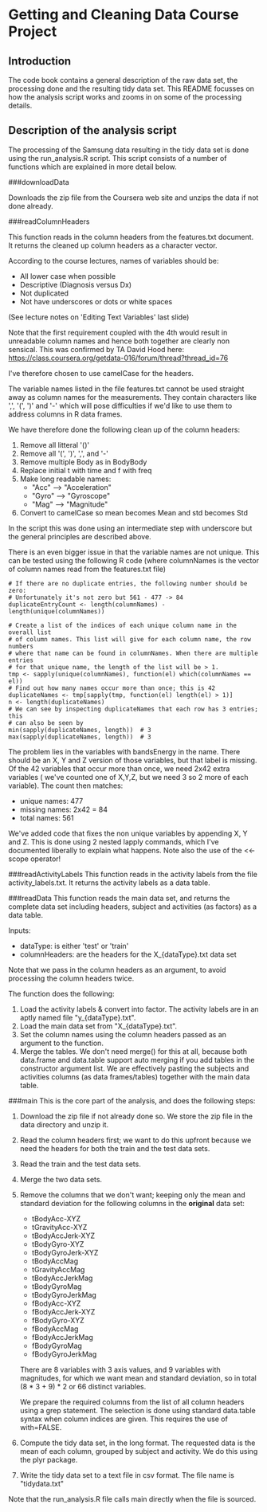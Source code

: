 Getting and Cleaning Data Course Project
========================================

Introduction
------------
The code book contains a general description of the raw data set, the processing 
done and the resulting tidy data set. This README focusses on how the analysis 
script works and zooms in on some of the processing details.

Description of the analysis script
----------------------------------
The processing of the Samsung data resulting in the tidy data set is done using
the run_analysis.R script. This script consists of a number of functions which 
are explained in more detail below. 

###downloadData

Downloads the zip file from the Coursera web site and unzips the data if not
done already.

###readColumnHeaders

This function reads in the column headers from the features.txt document. It 
returns the cleaned up column headers as a character vector.

According to the course lectures, names of variables should be:

   - All lower case when possible
   - Descriptive (Diagnosis versus Dx)
   - Not duplicated
   - Not have underscores or dots or white spaces

(See lecture notes on 'Editing Text Variables' last slide)

Note that the first requirement coupled with the 4th would result in 
unreadable column names and hence both together are clearly non sensical.
This was confirmed by TA David Hood here:
https://class.coursera.org/getdata-016/forum/thread?thread_id=76

I've therefore chosen to use camelCase for the headers.

The variable names listed in the file features.txt cannot be used straight 
away as column names for the measurements. They contain characters like ',', 
'(', ')' and '-' which will pose difficulties if we'd like to use them to 
address columns in R data frames.

We have therefore done the following clean up of the column headers:

1. Remove all litteral '()'
2. Remove all '(', ')', ',', and '-'
3. Remove multiple Body as in BodyBody
4. Replace initial t with time and f with freq
5. Make long readable names:
   * "Acc" --> "Acceleration"
   * "Gyro" --> "Gyroscope"
   * "Mag" --> "Magnitude"
6. Convert to camelCase so mean becomes Mean and std becomes Std

In the script this was done using an intermediate step with underscore but the
general principles are described above.

There is an even bigger issue in that the variable names are not unique. This 
can be tested using the following R code (where columnNames is the vector of 
column names read from the features.txt file)
```
# If there are no duplicate entries, the following number should be zero:
# Unfortunately it's not zero but 561 - 477 -> 84
duplicateEntryCount <- length(columnNames) - length(unique(columnNames))

# Create a list of the indices of each unique column name in the overall list
# of column names. This list will give for each column name, the row numbers 
# where that name can be found in columnNames. When there are multiple entries 
# for that unique name, the length of the list will be > 1. 
tmp <- sapply(unique(columnNames), function(el) which(columnNames == el))
# Find out how many names occur more than once; this is 42
duplicateNames <- tmp[sapply(tmp, function(el) length(el) > 1)]
n <- length(duplicateNames)
# We can see by inspecting duplicateNames that each row has 3 entries; this
# can also be seen by
min(sapply(duplicateNames, length))  # 3
max(sapply(duplicateNames, length))  # 3
```
The problem lies in the variables with bandsEnergy in the name. There should be
an X, Y and Z version of those variables, but that label is missing.  
Of the 42 variables that occur more than once, we need 2x42 extra variables (
we've counted one of X,Y,Z, but we need 3 so 2 more of each variable). The 
count then matches: 

* unique names: 477
* missing names: 2x42 = 84
* total names: 561

We've added code that fixes the non unique variables by appending X, Y and Z. 
This is done using 2 nested lapply commands, which I've documented liberally 
to explain what happens. Note also the use of the <<- scope operator!

###readActivityLabels
This function reads in the activity labels from the file activity_labels.txt.
It returns the activity labels as a data table.

###readData
This function reads the main data set, and returns the complete data set 
including headers, subject and activities (as factors) as a data table.

Inputs:

   - dataType: is either 'test' or 'train'
   - columnHeaders: are the headers for the X_{dataType}.txt data set

Note that we pass in the column headers as an argument, to avoid processing
the column headers twice.

The function does the following:

1. Load the activity labels & convert into factor. The activity labels
    are in an aptly named file "y_{dataType}.txt". 
2. Load the main data set from "X_{dataType}.txt". 
3. Set the column names using the column headers passed as an argument to 
   the function.
4. Merge the tables. We don't need merge() for this at all, because both
   data.frame and data.table support auto merging if you add tables in the
   constructor argument list. We are effectively pasting the subjects and
   activities columns (as data frames/tables) together with the main data
   table.

###main
This is the core part of the analysis, and does the following steps:    
    
1. Download the zip file if not already done so. We store the zip file in
   the data directory and unzip it.
2. Read the column headers first; we want to do this upfront because we need
   the headers for both the train and the test data sets.
3. Read the train and the test data sets.
4. Merge the two data sets.
5. Remove the columns that we don't want; keeping only the mean and standard 
   deviation for the following columns in the **original** data set:
   
    * tBodyAcc-XYZ
    * tGravityAcc-XYZ
    * tBodyAccJerk-XYZ
    * tBodyGyro-XYZ
    * tBodyGyroJerk-XYZ
    * tBodyAccMag
    * tGravityAccMag
    * tBodyAccJerkMag
    * tBodyGyroMag
    * tBodyGyroJerkMag
    * fBodyAcc-XYZ
    * fBodyAccJerk-XYZ
    * fBodyGyro-XYZ
    * fBodyAccMag
    * fBodyAccJerkMag
    * fBodyGyroMag
    * fBodyGyroJerkMag
   
   There are 8 variables with 3 axis values, and 9 variables with magnitudes, 
   for which we want mean and standard deviation, so in total (8 * 3 + 9) * 2 or
   66 distinct variables. 
   
   We prepare the required columns from the list of all column headers 
   using a grep statement. The selection is done using standard data.table
   syntax when column indices are given. This requires the use of with=FALSE.
   
6. Compute the tidy data set, in the long format. The requested data is the 
   mean of each column, grouped by subject and activity. We do this using the 
   plyr package. 
   
7. Write the tidy data set to a text file in csv format. The file name is 
   "tidydata.txt"

Note that the run_analysis.R file calls main directly when the file is sourced.
